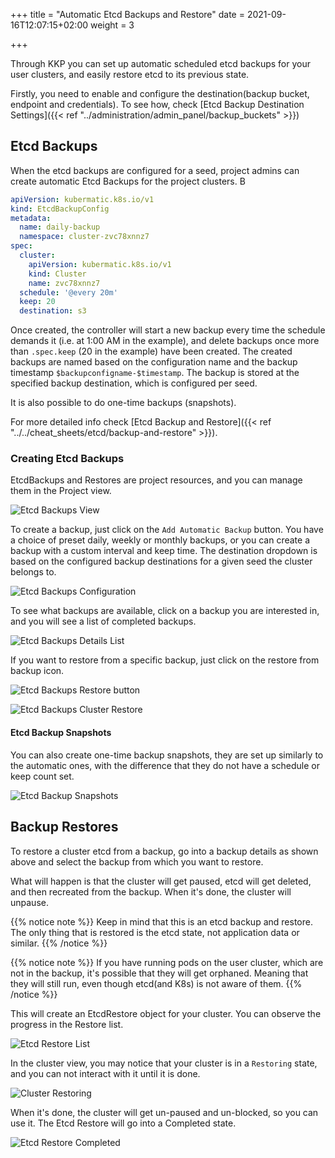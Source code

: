 +++
title = "Automatic Etcd Backups and Restore"
date = 2021-09-16T12:07:15+02:00
weight = 3

+++

Through KKP you can set up automatic scheduled etcd backups for your user clusters, and easily restore etcd to its previous state.

Firstly, you need to enable and configure the destination(backup bucket, endpoint and credentials). To see how, check [Etcd Backup Destination Settings]({{< ref "../administration/admin_panel/backup_buckets" >}}) 

## Etcd Backups

When the etcd backups are configured for a seed, project admins can create automatic Etcd Backups for the project clusters. B

```yaml
apiVersion: kubermatic.k8s.io/v1
kind: EtcdBackupConfig
metadata:
  name: daily-backup
  namespace: cluster-zvc78xnnz7
spec:
  cluster:
    apiVersion: kubermatic.k8s.io/v1
    kind: Cluster
    name: zvc78xnnz7
  schedule: '@every 20m'
  keep: 20
  destination: s3
```

Once created, the controller will start a new backup every time the schedule demands it (i.e. at 1:00 AM in the example),
and delete backups once more than `.spec.keep` (20 in the example) have been created. The created backups are named based
on the configuration name and the backup timestamp `$backupconfigname-$timestamp`. The backup is stored at the specified backup destination,
which is configured per seed. 

It is also possible to do one-time backups (snapshots).

For more detailed info check [Etcd Backup and Restore]({{< ref "../../cheat_sheets/etcd/backup-and-restore" >}}).

### Creating Etcd Backups

EtcdBackups and Restores are project resources, and you can manage them in the Project view.

![Etcd Backups View](/img/kubermatic/v2.20/ui/etcd_backups.png?classes=shadow,border "Project Etcd Backups")

To create a backup, just click on the `Add Automatic Backup` button. You have a choice of preset daily, weekly or monthly backups,
or you can create a backup with a custom interval and keep time. The destination dropdown is based on the configured backup destinations
for a given seed the cluster belongs to.

![Etcd Backups Configuration](/img/kubermatic/v2.20/ui/add_backup.png?classes=shadow,border "Etcd Backups Configuration")

To see what backups are available, click on a backup you are interested in, and you will see a list of completed backups.

![Etcd Backups Details List](/img/kubermatic/v2.20/ui/backups_list.png?classes=shadow,border "Etcd Backups Details")

If you want to restore from a specific backup, just click on the restore from backup icon.

![Etcd Backups Restore button](/img/kubermatic/v2.20/ui/restore_backup.png?classes=shadow,border "Restore backup button")

![Etcd Backups Cluster Restore](/img/kubermatic/v2.20/ui/restore_cluster.png?classes=shadow,border "Restore etcd backup for cluster")

#### Etcd Backup Snapshots

You can also create one-time backup snapshots, they are set up similarly to the automatic ones, with the difference that they do not
have a schedule or keep count set.

![Etcd Backup Snapshots](/img/kubermatic/v2.20/ui/add_backup_snapshot.png?classes=shadow,border "Etcd Backup Snapshots")

## Backup Restores

To restore a cluster etcd from a backup, go into a backup details as shown above and select the backup from which you want to restore. 

What will happen is that the cluster will get paused, etcd will get deleted, and then recreated from the backup. When it's done, the cluster will unpause.

{{% notice note %}}
Keep in mind that this is an etcd backup and restore. The only thing that is restored is the etcd state, not application data or similar.
{{% /notice %}}

{{% notice note %}}
If you have running pods on the user cluster, which are not in the backup, it's possible that they will get orphaned. 
Meaning that they will still run, even though etcd(and K8s) is not aware of them.
{{% /notice %}}

This will create an EtcdRestore object for your cluster. You can observe the progress in the Restore list.

![Etcd Restore List](/img/kubermatic/v2.20/ui/etcd_restores_list.png?classes=shadow,border "Etcd Restore List")

In the cluster view, you may notice that your cluster is in a `Restoring` state, and you can not interact with it until it is done.

![Cluster Restoring](/img/kubermatic/v2.20/ui/cluster_restoring.png?classes=shadow,border "Cluster Restoring")

When it's done, the cluster will get un-paused and un-blocked, so you can use it. The Etcd Restore will go into a Completed state.

![Etcd Restore Completed](/img/kubermatic/v2.20/ui/restore_completed.png?classes=shadow,border "Etcd Restore Completed")


